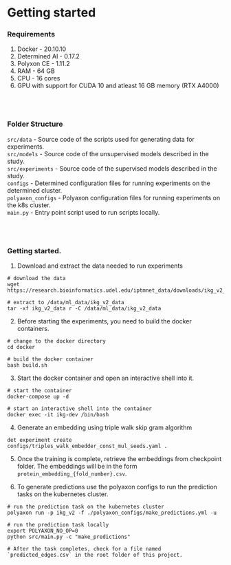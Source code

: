 # Getting started

### Requirements
1. Docker - 20.10.10
2. Determined AI - 0.17.2
3. Polyxon CE - 1.11.2 
4. RAM - 64 GB
5. CPU - 16 cores
5. GPU with support for CUDA 10 and atleast 16 GB memory (RTX A4000)

<br />
<br />

### Folder Structure
`src/data` - Source code of the scripts used for generating data for experiments. \
`src/models` - Source code of the unsupervised models described in the study. \
`src/experiments` - Source code of the supervised models described in the study. \
`configs` - Determined configuration files for running experiments on the determined cluster. \
`polyaxon_configs` - Polyaxon configuration files for running experiments on the k8s cluster. \
`main.py` - Entry point script used to run scripts locally.

<br />
<br />

### Getting started.

1. Download and extract the data needed to run experiments
```
# download the data
wget https://research.bioinformatics.udel.edu/iptmnet_data/downloads/ikg_v2_data.tar.gz

# extract to /data/ml_data/ikg_v2_data
tar -xf ikg_v2_data r -C /data/ml_data/ikg_v2_data
```

2. Before starting the experiments, you need to build the docker containers.
```
# change to the docker directory
cd docker

# build the docker container
bash build.sh
```

3. Start the docker container and open an interactive shell into it.
```
# start the container
docker-compose up -d

# start an interactive shell into the container
docker exec -it ikg-dev /bin/bash
```

4. Generate an embedding using triple walk skip gram algorithm
```
det experiment create configs/triples_walk_embedder_const_mul_seeds.yaml .
```

5. Once the training is complete, retrieve the embeddings from checkpoint folder. The embeddings will be in the form `protein_embedding_{fold_number}.csv`.


6. To generate predictions use the polyaxon configs to run the prediction tasks on the kubernetes cluster.
```
# run the prediction task on the kubernetes cluster
polyaxon run -p ikg_v2 -f ./polyaxon_configs/make_predictions.yml -u

# run the prediction task locally
export POLYAXON_NO_OP=0
python src/main.py -c "make_predictions"

# After the task completes, check for a file named `predicted_edges.csv` in the root folder of this project.
``` 
